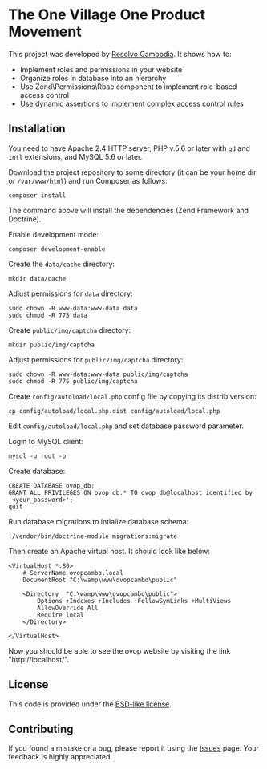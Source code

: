 The One Village One Product Movement
==================================================

This project was developed by [Resolvo Cambodia](https://resolvocam.com). It shows how to:

 * Implement roles and permissions in your website
 * Organize roles in database into an hierarchy
 * Use Zend\Permissions\Rbac component to implement role-based access control
 * Use dynamic assertions to implement complex access control rules

## Installation

You need to have Apache 2.4 HTTP server, PHP v.5.6 or later with `gd` and `intl` extensions, and MySQL 5.6 or later.

Download the project repository to some directory (it can be your home dir or `/var/www/html`) and run Composer as follows:

```
composer install
```

The command above will install the dependencies (Zend Framework and Doctrine).

Enable development mode:

```
composer development-enable
```

Create the `data/cache` directory:

```
mkdir data/cache
```

Adjust permissions for `data` directory:

```
sudo chown -R www-data:www-data data
sudo chmod -R 775 data
```

Create `public/img/captcha` directory:

```
mkdir public/img/captcha
```

Adjust permissions for `public/img/captcha` directory:

```
sudo chown -R www-data:www-data public/img/captcha
sudo chmod -R 775 public/img/captcha
```

Create `config/autoload/local.php` config file by copying its distrib version:

```
cp config/autoload/local.php.dist config/autoload/local.php
```

Edit `config/autoload/local.php` and set database password parameter.

Login to MySQL client:

```
mysql -u root -p
```

Create database:

```
CREATE DATABASE ovop_db;
GRANT ALL PRIVILEGES ON ovop_db.* TO ovop_db@localhost identified by '<your_password>';
quit
```

Run database migrations to intialize database schema:

```
./vendor/bin/doctrine-module migrations:migrate
```

Then create an Apache virtual host. It should look like below:

```
<VirtualHost *:80>
    # ServerName ovopcambo.local
    DocumentRoot "C:\wamp\www\ovopcambo\public"

	<Directory  "C:\wamp\www\ovopcambo\public">
		Options +Indexes +Includes +FollowSymLinks +MultiViews
		AllowOverride All
		Require local
	</Directory>

</VirtualHost>
```

Now you should be able to see the ovop website by visiting the link "http://localhost/".

## License

This code is provided under the [BSD-like license](https://en.wikipedia.org/wiki/BSD_licenses).

## Contributing

If you found a mistake or a bug, please report it using the [Issues](https://github.com/gionabbe/ovopcambo/issues) page.
Your feedback is highly appreciated.
